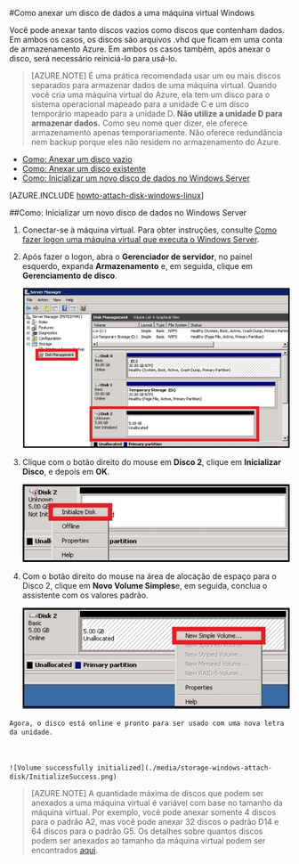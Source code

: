 ﻿<properties 
	pageTitle="Anexar um disco a uma máquina virtual | Azure" 
	description="Saiba como anexar um disco de dados a uma máquina virtual Azure e inicializá-lo para que ele fique pronto para uso." 
	services="virtual-machines, storage" 
	documentationCenter="" 
	authors="KBDAzure" 
	manager="timlt" 
	editor="tysonn"/>

<tags 
	ms.service="virtual-machines" 
	ms.workload="infrastructure-services" 
	ms.tgt_pltfrm="vm-windows" 
	ms.devlang="na" 
	ms.topic="article" 
	ms.date="01/20/2015" 
	ms.author="kathydav"/>

#Como anexar um disco de dados a uma máquina virtual Windows

Você pode anexar tanto discos vazios como discos que contenham dados. Em ambos os casos, os discos são arquivos .vhd que ficam em uma conta de armazenamento Azure. Em ambos os casos também, após anexar o disco, será necessário reiniciá-lo para usá-lo. 

> [AZURE.NOTE] É uma prática recomendada usar um ou mais discos separados para armazenar dados de uma máquina virtual. Quando você cria uma máquina virtual do Azure, ela tem um disco para o sistema operacional mapeado para a unidade C e um disco temporário mapeado para a unidade D. **Não utilize a unidade D para armazenar dados.** Como seu nome quer dizer, ele oferece armazenamento apenas temporariamente. Não oferece redundância nem backup porque eles não residem no armazenamento do Azure.

- [Como: Anexar um disco vazio](#attachempty)
- [Como: Anexar um disco existente](#attachexisting)
- [Como: Inicializar um novo disco de dados no Windows Server](#initializeinWS)


[AZURE.INCLUDE [howto-attach-disk-windows-linux](../includes/howto-attach-disk-windows-linux.md)]

##<a id="initializeinWS"></a>Como: Inicializar um novo disco de dados no Windows Server

1. Conectar-se à máquina virtual. Para obter instruções, consulte [Como fazer logon uma máquina virtual que executa o Windows Server][logon].

2. Após fazer o logon, abra o **Gerenciador de servidor**, no painel esquerdo, expanda **Armazenamento** e, em seguida, clique em **Gerenciamento de disco**.



	![Open Server Manager](./media/storage-windows-attach-disk/ServerManager.png)



3. Clique com o botão direito do mouse em **Disco 2**, clique em **Inicializar Disco**, e depois em **OK**.



	![Initialize the disk](./media/storage-windows-attach-disk/InitializeDisk.png)


4. Com o botão direito do mouse na área de alocação de espaço para o Disco 2, clique em **Novo Volume Simples**e, em seguida, conclua o assistente com os valores padrão.
 

	![Initialize the volume](./media/storage-windows-attach-disk/InitializeDiskVolume.png)


[logon]: ../virtual-machines-log-on-windows-server/



	Agora, o disco está online e pronto para ser usado com uma nova letra da unidade.



	![Volume successfully initialized](./media/storage-windows-attach-disk/InitializeSuccess.png)

> [AZURE.NOTE] A quantidade máxima de discos que podem ser anexados a uma máquina virtual é variável com base no tamanho da máquina virtual. Por exemplo, você pode anexar somente 4 discos para o padrão A2, mas você pode anexar 32 discos o padrão D14 e 64 discos para o padrão G5. Os detalhes sobre quantos discos podem ser anexados ao tamanho da máquina virtual podem ser encontrados [aqui](https://msdn.microsoft.com/pt-br/library/azure/dn197896.aspx).


<!--HONumber=42-->
